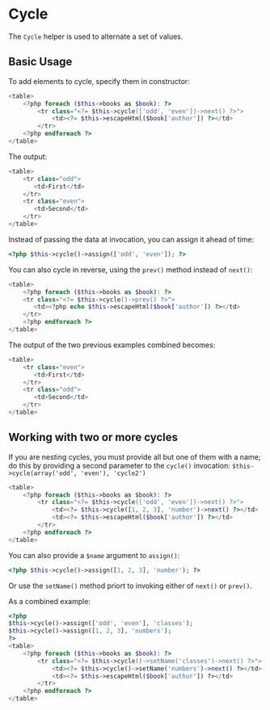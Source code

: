 # Cycle

The `Cycle` helper is used to alternate a set of values.

## Basic Usage

To add elements to cycle, specify them in constructor:

```php
<table>
    <?php foreach ($this->books as $book): ?>
        <tr class="<?= $this->cycle(['odd', 'even'])->next() ?>">
            <td><?= $this->escapeHtml($book['author']) ?></td>
        </tr>
    <?php endforeach ?>
</table>
```

The output:

```php
<table>
    <tr class="odd">
       <td>First</td>
    </tr>
    <tr class="even">
       <td>Second</td>
    </tr>
</table>
```

Instead of passing the data at invocation, you can assign it ahead of time:

```php
<?php $this->cycle()->assign(['odd', 'even']); ?>
```

You can also cycle in reverse, using the `prev()` method instead of `next()`:

```php
<table>
    <?php foreach ($this->books as $book): ?>
    <tr class="<?= $this->cycle()->prev() ?>">
       <td><?php echo $this->escapeHtml($book['author']) ?></td>
    </tr>
    <?php endforeach ?>
</table>
```

The output of the two previous examples combined becomes:

```php
<table>
    <tr class="even">
       <td>First</td>
    </tr>
    <tr class="odd">
       <td>Second</td>
    </tr>
</table>
```

## Working with two or more cycles

If you are nesting cycles, you must provide all but one of them with a name; do
this by providing a second parameter to the `cycle()` invocation:
`$this->cycle(array('odd', 'even'), 'cycle2')`

```php
<table>
    <?php foreach ($this->books as $book): ?>
        <tr class="<?= $this->cycle(['odd', 'even'])->next() ?>">
            <td><?= $this->cycle([1, 2, 3], 'number')->next() ?></td>
            <td><?= $this->escapeHtml($book['author']) ?></td>
        </tr>
    <?php endforeach ?>
</table>
```

You can also provide a `$name` argument to `assign()`:

```php
<?php $this->cycle()->assign([1, 2, 3], 'number'); ?>
```

Or use the `setName()` method priort to invoking either of `next()` or `prev()`.

As a combined example:

```php
<?php
$this->cycle()->assign(['odd', 'even'], 'classes');
$this->cycle()->assign([1, 2, 3], 'numbers');
?>
<table>
    <?php foreach ($this->books as $book): ?>
        <tr class="<?= $this->cycle()->setName('classes')->next() ?>">
            <td><?= $this->cycle()->setName('numbers')->next() ?></td>
            <td><?= $this->escapeHtml($book['author']) ?></td>
        </tr>
    <?php endforeach ?>
</table>
```
